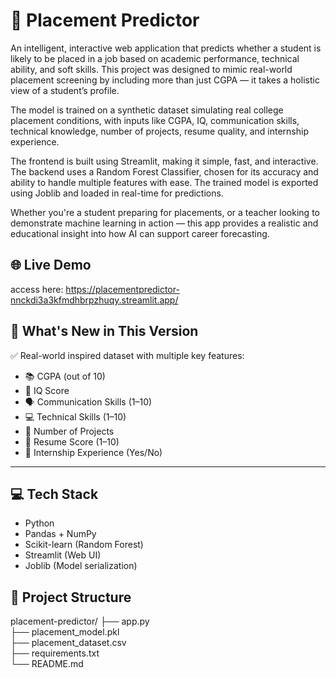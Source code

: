 # 🎯 Placement Predictor 

An intelligent, interactive web application that predicts whether a student is likely to be placed in a job based on academic performance, technical ability, and soft skills. This project was designed to mimic real-world placement screening by including more than just CGPA — it takes a holistic view of a student’s profile.

The model is trained on a synthetic dataset simulating real college placement conditions, with inputs like CGPA, IQ, communication skills, technical knowledge, number of projects, resume quality, and internship experience.

The frontend is built using Streamlit, making it simple, fast, and interactive. The backend uses a Random Forest Classifier, chosen for its accuracy and ability to handle multiple features with ease. The trained model is exported using Joblib and loaded in real-time for predictions.

Whether you're a student preparing for placements, or a teacher looking to demonstrate machine learning in action — this app provides a realistic and educational insight into how AI can support career forecasting.


## 🌐 Live Demo
 access here: https://placementpredictor-nnckdi3a3kfmdhbrpzhuqy.streamlit.app/


## 🧠 What's New in This Version

✅ Real-world inspired dataset with multiple key features:
- 📚 CGPA (out of 10)
- 🧠 IQ Score
- 🗣️ Communication Skills (1–10)
- 💻 Technical Skills (1–10)
- 📁 Number of Projects
- 📝 Resume Score (1–10)
- 📄 Internship Experience (Yes/No)

---

## 💻 Tech Stack

- Python
- Pandas + NumPy
- Scikit-learn (Random Forest)
- Streamlit (Web UI)
- Joblib (Model serialization)



## 📁 Project Structure

placement-predictor/
├── app.py                  
├── placement_model.pkl     
├── placement_dataset.csv   
├── requirements.txt       
└── README.md               




